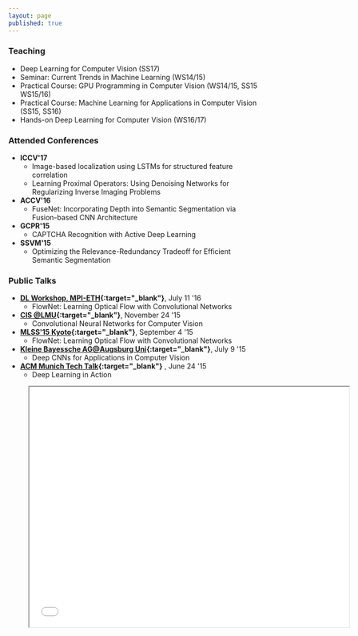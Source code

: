```yaml
---
layout: page
published: true
---
```



### Teaching ###
  * Deep Learning for Computer Vision (SS17)
  * Seminar: Current Trends in Machine Learning (WS14/15)
  * Practical Course: GPU Programming in Computer Vision (WS14/15, SS15 WS15/16)
  * Practical Course: Machine Learning for Applications in Computer Vision (SS15, SS16)
  * Hands-on Deep Learning for Computer Vision (WS16/17)


### Attended Conferences ###
  * **ICCV'17**
    * Image-based localization using LSTMs for structured feature correlation
    * Learning Proximal Operators: Using Denoising Networks for Regularizing Inverse Imaging Problems
  * **ACCV'16**
    * FuseNet: Incorporating Depth into Semantic Segmentation via Fusion-based CNN Architecture
  * **GCPR'15**
    * CAPTCHA Recognition with Active Deep Learning
  * **SSVM'15**
    * Optimizing the Relevance-Redundancy Tradeoff for Efficient Semantic Segmentation

### Public Talks ###

  * **[DL Workshop, MPI-ETH](https://is.tuebingen.mpg.de/events/cls-workshop-deep-learning-theory-and-practice){:target="_blank"}**, July 11 '16
    * FlowNet: Learning Optical Flow with Convolutional Networks
  * **[CIS @LMU](http://www.cis.uni-muenchen.de/){:target="_blank"}**, November 24 '15
    * Convolutional Neural Networks for Computer Vision
  * **[MLSS'15 Kyoto](http://www.iip.ist.i.kyoto-u.ac.jp/mlss15/doku.php){:target="_blank"}**, September 4 '15
    * FlowNet: Learning Optical Flow with Convolutional Networks
  * **[Kleine Bayessche AG@Augsburg Uni](https://pizzaseminar.speicherleck.de/index-4.html){:target="_blank"}**, July 9 '15
    * Deep CNNs for Applications in Computer Vision
  * **[ACM Munich Tech Talk](http://munichacm.de/index.html){:target="_blank"}** , June 24 '15
    * Deep Learning in Action

<div class="video"><figure><iframe width="640" height="480" align="center" src="//www.youtube.com/embed/6hIUFklI28I?list=PLjj5PRRQTrvk2iE5ImaTDh7FK1kE5yW23" frameborder="2" allowfullscreen></iframe></figure></div>
